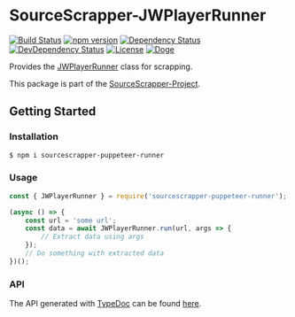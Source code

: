 # SourceScrapper-JWPlayerRunner

[![Build Status](https://travis-ci.org/OpenByteDev/SourceScrapper.svg?branch=master)](https://travis-ci.org/OpenByteDev/SourceScrapper)
[![npm version](https://badge.fury.io/js/sourcescrapper-puppeteer-runner.svg)](https://www.npmjs.com/package/sourcescrapper-puppeteer-runner)
[![Dependency Status](https://david-dm.org/OpenByteDev/SourceScrapper/status.svg?path=packages%2Fsourcescrapper-puppeteer-runner)](https://david-dm.org/OpenByteDev/SourceScrapper?path=packages%2Fsourcescrapper-puppeteer-runner)
[![DevDependency Status](https://david-dm.org/OpenByteDev/SourceScrapper/dev-status.svg?path=packages%2Fsourcescrapper-puppeteer-runner)](https://david-dm.org/OpenByteDev/SourceScrapper?path=packages%2Fsourcescrapper-puppeteer-runner&type=dev)
[![License](https://img.shields.io/github/license/mashape/apistatus.svg)](https://opensource.org/licenses/MIT)
[![Doge](https://img.shields.io/badge/doge-wow-yellow.svg)]()

Provides the [JWPlayerRunner](https://openbytedev.github.io/SourceScrapper/packages/sourcescrapper-puppeteer-runner/docs/classes/puppeteerrunner.html) class for scrapping.

This package is part of the [SourceScrapper-Project](https://github.com/OpenByteDev/SourceScrapper).


## Getting Started
### Installation
```bash
$ npm i sourcescrapper-puppeteer-runner
```


### Usage

```js
const { JWPlayerRunner } = require('sourcescrapper-puppeteer-runner');

(async () => {
    const url = 'some url';
    const data = await JWPlayerRunner.run(url, args => {
        // Extract data using args
    });
    // Do something with extracted data
})();
```


### API
The API generated with [TypeDoc](http://typedoc.org/) can be found [here](https://openbytedev.github.io/SourceScrapper/packages/sourcescrapper-puppeteer-runner/docs/).
